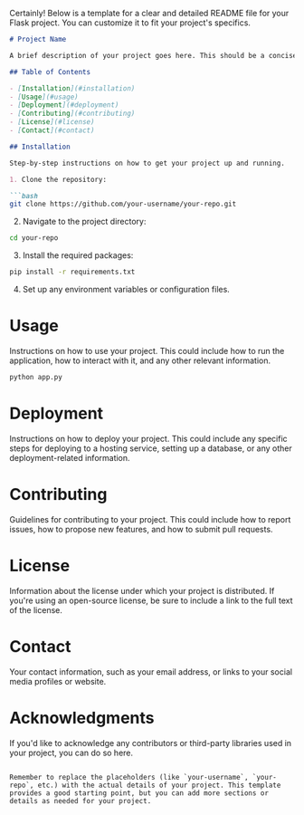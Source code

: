 Certainly! Below is a template for a clear and detailed README file for your Flask project. You can customize it to fit your project's specifics.

```markdown
# Project Name

A brief description of your project goes here. This should be a concise summary of what the project does and its purpose.

## Table of Contents

- [Installation](#installation)
- [Usage](#usage)
- [Deployment](#deployment)
- [Contributing](#contributing)
- [License](#license)
- [Contact](#contact)

## Installation

Step-by-step instructions on how to get your project up and running.

1. Clone the repository:

```bash
git clone https://github.com/your-username/your-repo.git
```

2. Navigate to the project directory:

```bash
cd your-repo
```

3. Install the required packages:

```bash
pip install -r requirements.txt
```

4. Set up any environment variables or configuration files.

# Usage

Instructions on how to use your project. This could include how to run the application, how to interact with it, and any other relevant information.

```bash
python app.py
```

# Deployment

Instructions on how to deploy your project. This could include any specific steps for deploying to a hosting service, setting up a database, or any other deployment-related information.

# Contributing

Guidelines for contributing to your project. This could include how to report issues, how to propose new features, and how to submit pull requests.

# License

Information about the license under which your project is distributed. If you're using an open-source license, be sure to include a link to the full text of the license.

# Contact

Your contact information, such as your email address, or links to your social media profiles or website.

# Acknowledgments

If you'd like to acknowledge any contributors or third-party libraries used in your project, you can do so here.

```

Remember to replace the placeholders (like `your-username`, `your-repo`, etc.) with the actual details of your project. This template provides a good starting point, but you can add more sections or details as needed for your project.
